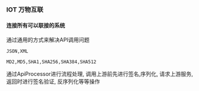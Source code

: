 

### IOT 万物互联

#### 连接所有可以联接的系统

通过通用的方式来解决API调用问题

```
JSON,XML

MD2,MD5,SHA1,SHA256,SHA384,SHA512

```

通过ApiProcessor进行流程处理, 调用上游前先进行签名,序列化, 请求上游服务, 返回时进行签名验证, 反序列化等等操作


